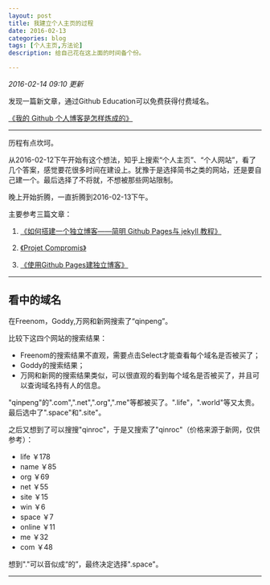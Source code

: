 ```yaml
---
layout: post
title: 我建立个人主页的过程
date: 2016-02-13
categories: blog
tags: [个人主页,方法论]
description: 给自己花在这上面的时间备个份。

---
```

_2016-02-14 09:10 更新_

发现一篇新文章，通过Github Education可以免费获得付费域名。

[《我的 Github 个人博客是怎样炼成的》](http://www.jianshu.com/p/4fd3cb0a11da#)

---

历程有点坎坷。

从2016-02-12下午开始有这个想法，知乎上搜索“个人主页”、“个人网站”，看了几个答案，感觉要花很多时间在建设上。犹豫于是选择简书之类的网站，还是要自己建一个。最后选择了不将就，不想被那些网站限制。

晚上开始折腾，一直折腾到2016-02-13下午。

主要参考三篇文章：

1. [《如何搭建一个独立博客——简明 Github Pages与 jekyll 教程》](http://cnfeat.com/blog/2014/05/10/how-to-build-a-blog/)

2. [《Projet Compromis》](http://projetcommpromis.tk)

3. [《使用Github Pages建独立博客》](http://beiyuu.com/github-pages/)

---

## 看中的域名
在Freenom，Goddy,万网和新网搜索了“qinpeng”。

比较下这四个网站的搜索结果：

- Freenom的搜索结果不直观，需要点击Select才能查看每个域名是否被买了；
- Goddy的搜索结果；
- 万网和新网的搜索结果类似，可以很直观的看到每个域名是否被买了，并且可以查询域名持有人的信息。

"qinpeng"的".com",".net",".org",".me"等都被买了。".life"，".world"等又太贵。最后选中了".space"和".site"。

之后又想到了可以搜搜"qinroc"，于是又搜索了"qinroc"（价格来源于新网，仅供参考）：

- life ￥178
- name ￥85
- org ￥69
- net ￥55
- site ￥15
- win ￥6
- space ￥7
- online ￥11
- me ￥32
- com ￥48

想到"."可以音似成“的”，最终决定选择".space"。 

---










